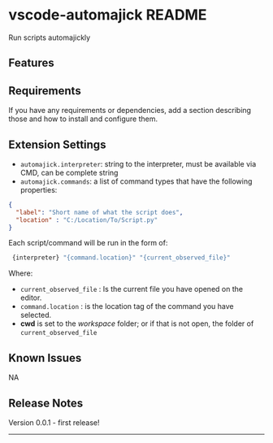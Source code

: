 # vscode-automajick README

Run scripts automajickly

## Features

## Requirements

If you have any requirements or dependencies, add a section describing those and how to install and configure them.

## Extension Settings



* `automajick.interpreter`: string to the interpreter, must be available via CMD, can be complete string 
* `automajick.commands`: a list of command types that have the following properties:

```json
{
  "label": "Short name of what the script does",
  "location" : "C:/Location/To/Script.py"
}
```

Each script/command will be run in the form of:

```sh
 {interpreter} "{command.location}" "{current_observed_file}"
```

Where:

* `current_observed_file` : Is the current file you have opened on the editor.
* `command.location` : is the location tag of the command you have selected.
* **cwd** is set to the *workspace* folder; or if that is not open, the folder of `current_observed_file`

## Known Issues

NA

## Release Notes

Version 0.0.1 - first release!

-----------------------------------------------------------------------------------------------------------
